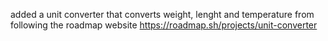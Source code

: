 added a unit converter that converts weight, lenght and temperature 
from following the roadmap website
https://roadmap.sh/projects/unit-converter 
